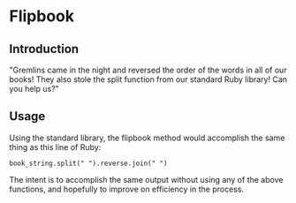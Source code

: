 # Flipbook

## Introduction

"Gremlins came in the night and reversed the order of the words in all of our books! They also stole the split function from our standard Ruby library! Can you help us?"

## Usage

Using the standard library, the flipbook method would accomplish the same thing as this line of Ruby:

```book_string.split(" ").reverse.join(" ")```

The intent is to accomplish the same output without using any of the above functions, and hopefully to improve on efficiency in the process.
